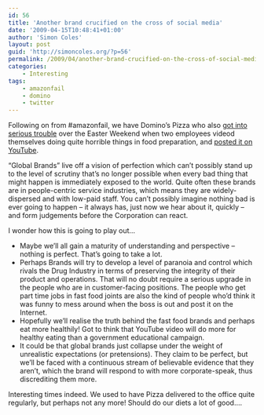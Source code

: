```yaml
---
id: 56
title: 'Another brand crucified on the cross of social media'
date: '2009-04-15T10:48:41+01:00'
author: 'Simon Coles'
layout: post
guid: 'http://simoncoles.org/?p=56'
permalink: /2009/04/another-brand-crucified-on-the-cross-of-social-media/
categories:
    - Interesting
tags:
    - amazonfail
    - domino
    - twitter
---
```


Following on from #amazonfail, we have Domino’s Pizza who also [got into serious trouble](http://www.nevillehobson.com/2009/04/15/note-to-dominos-pizza-news-travels-fast-especially-when-its-bad/) over the Easter Weekend when two employees videod themselves doing quite horrible things in food preparation, and [posted it on YouTube](http://www.youtube.com/watch?v=ZFxqC8hZ_xs).

“Global Brands” live off a vision of perfection which can’t possibly stand up to the level of scrutiny that’s no longer possible when every bad thing that might happen is immediately exposed to the world. Quite often these brands are in people-centric service industries, which means they are widely-dispersed and with low-paid staff. You can’t possibly imagine nothing bad is ever going to happen – it always has, just now we hear about it, quickly – and form judgements before the Corporation can react.

I wonder how this is going to play out…

- Maybe we’ll all gain a maturity of understanding and perspective – nothing is perfect. That’s going to take a lot.
- Perhaps Brands will try to develop a level of paranoia and control which rivals the Drug Industry in terms of preserving the integrity of their product and operations. That will no doubt require a serious upgrade in the people who are in customer-facing positions. The people who get part time jobs in fast food joints are also the kind of people who’d think it was funny to mess around when the boss is out and post it on the Internet.
- Hopefully we’ll realise the truth behind the fast food brands and perhaps eat more healthily! Got to think that YouTube video will do more for healthy eating than a government educational campaign.
- It could be that global brands just collapse under the weight of unrealistic expectations (or pretensions). They claim to be perfect, but we’ll be faced with a continuous stream of believable evidence that they aren’t, which the brand will respond to with more corporate-speak, thus discrediting them more.

Interesting times indeed. We used to have Pizza delivered to the office quite regularly, but perhaps not any more! Should do our diets a lot of good….